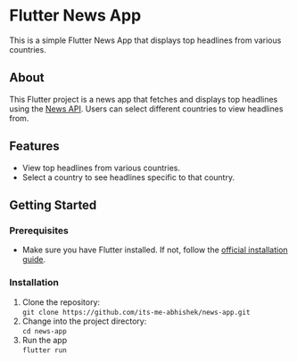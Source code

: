 # Flutter News App

This is a simple Flutter News App that displays top headlines from various countries.

## About

This Flutter project is a news app that fetches and displays top headlines using the [News API](https://newsapi.org/). Users can select different countries to view headlines from.

## Features

- View top headlines from various countries.
- Select a country to see headlines specific to that country.

## Getting Started

### Prerequisites

- Make sure you have Flutter installed. If not, follow the [official installation guide](https://flutter.dev/docs/get-started/install).

### Installation

1. Clone the repository: <br>
   ```git clone https://github.com/its-me-abhishek/news-app.git```
3. Change into the project directory: <br>
   ```cd news-app```
4. Run the app <br>
   ```flutter run```
